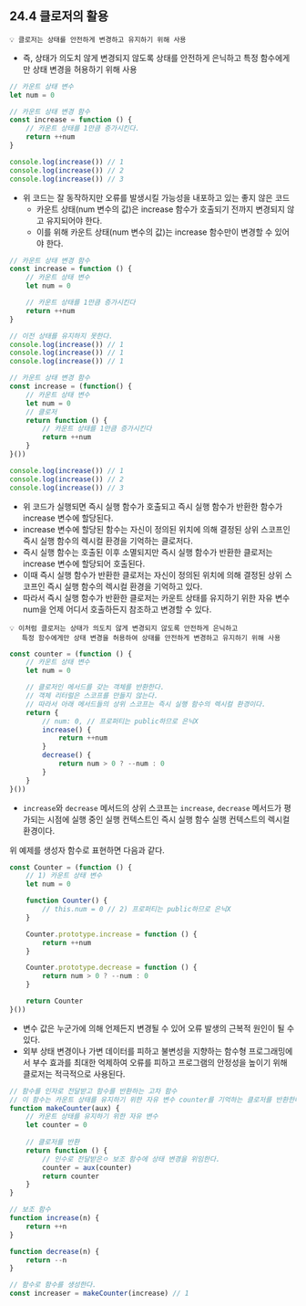 ## 24.4 클로저의 활용

```
💡 클로저는 상태를 안전하게 변경하고 유지하기 위해 사용
```

- 즉, 상태가 의도치 않게 변경되지 않도록 상태를 안전하게 은닉하고 특정 함수에게만 상태 변경을 허용하기 위해 사용

```js
// 카운트 상태 변수
let num = 0

// 카운트 상태 변경 함수
const increase = function () {
    // 카운트 상태를 1만큼 증가시킨다.
    return ++num
}

console.log(increase()) // 1
console.log(increase()) // 2
console.log(increase()) // 3
```

- 위 코드는 잘 동작하지만 오류를 발생시킬 가능성을 내포하고 있는 좋지 않은 코드
  - 카운트 상태(num 변수의 값)은 increase 함수가 호출되기 전까지 변경되지 않고 유지되어야 한다.
  - 이를 위해 카운트 상태(num 변수의 값)는 increase 함수만이 변경할 수 있어야 한다.

```js
// 카운트 상태 변경 함수
const increase = function () {
    // 카운트 상태 변수
    let num = 0

    // 카운트 상태를 1만큼 증가시킨다
    return ++num
}

// 이전 상태를 유지하지 못한다.
console.log(increase()) // 1
console.log(increase()) // 1
console.log(increase()) // 1
```

```js
// 카운트 상태 변경 함수
const increase = (function() {
    // 카운트 상태 변수
    let num = 0
    // 클로저
    return function () {
        // 카운트 상태를 1만큼 증가시킨다
        return ++num
    }
}())

console.log(increase()) // 1
console.log(increase()) // 2
console.log(increase()) // 3
```

- 위 코드가 실행되면 즉시 실행 함수가 호출되고 즉시 실행 함수가 반환한 함수가 increase 변수에 할당된다.
- increase 변수에 할당된 함수는 자신이 정의된 위치에 의해 결정된 상위 스코프인 즉시 실행 함수의 렉시컬 환경을 기억하는 클로저다.
- 즉시 실행 함수는 호출된 이후 소멸되지만 즉시 실행 함수가 반환한 클로저는 increase 변수에 할당되어 호출된다.
- 이때 즉시 실행 함수가 반환한 클로저는 자신이 정의된 위치에 의해 결정된 상위 스코프인 즉시 실행 함수의 렉시컬 환경을 기억하고 있다.
- 따라서 즉시 실행 함수가 반환한 클로저는 카운트 상태를 유지하기 위한 자유 변수 num을 언제 어디서 호출하든지 참조하고 변경할 수 있다.

```
💡 이처럼 클로저는 상태가 의도치 않게 변경되지 않도록 안전하게 은닉하고 
   특정 함수에게만 상태 변경을 허용하여 상태를 안전하게 변경하고 유지하기 위해 사용
```

```js
const counter = (function () {
    // 카운트 상태 변수
    let num = 0

    // 클로저인 메서드를 갖는 객체를 반환한다.
    // 객체 리터럴은 스코프를 만들지 않는다.
    // 따라서 아래 메서드들의 상위 스코프는 즉시 실행 함수의 렉시컬 환경이다.
    return {
        // num: 0, // 프로퍼티는 public하므로 은닉X
        increase() {
            return ++num
        }
        decrease() {
            return num > 0 ? --num : 0
        }
    }
}())
```

- `increase`와 `decrease` 메서드의 상위 스코프는 `increase`, `decrease` 메서드가 평가되는 시점에 실행 중인 실행 컨텍스트인 즉시 실행 함수 실행 컨텍스트의 렉시컬 환경이다.

위 예제를 생성자 함수로 표현하면 다음과 같다.

```js
const Counter = (function () {
    // 1) 카운트 상태 변수
    let num = 0

    function Counter() {
        // this.num = 0 // 2) 프로퍼티는 public하므로 은닉X
    }

    Counter.prototype.increase = function () {
        return ++num
    }

    Counter.prototype.decrease = function () {
        return num > 0 ? --num : 0
    }

    return Counter
}())
```

- 변수 값은 누군가에 의해 언제든지 변경될 수 있어 오류 발생의 근복적 원인이 될 수 있다.
- 외부 상태 변경이나 가변 데이터를 피하고 불변성을 지향하는 함수형 프로그래밍에서 부수 효과를 최대한 억제하여 오류를 피하고 프로그램의 안정성을 높이기 위해 클로저는 적극적으로 사용된다.

```js
// 함수를 인자로 전달받고 함수를 반환하는 고차 함수
// 이 함수는 카운트 상태를 유지하기 위한 자유 변수 counter를 기억하는 클로저를 반환한다.
function makeCounter(aux) {
    // 카운트 상태를 유지하기 위한 자유 변수
    let counter = 0
    
    // 클로저를 반환
    return function () {
        // 인수로 전달받은ㅇ 보조 함수에 상태 변경을 위임한다.
        counter = aux(counter)
        return counter
    }
}

// 보조 함수
function increase(n) {
    return ++n
}

function decrease(n) {
    return --n
}

// 함수로 함수를 생성한다.
const increaser = makeCounter(increase) // 1
```
